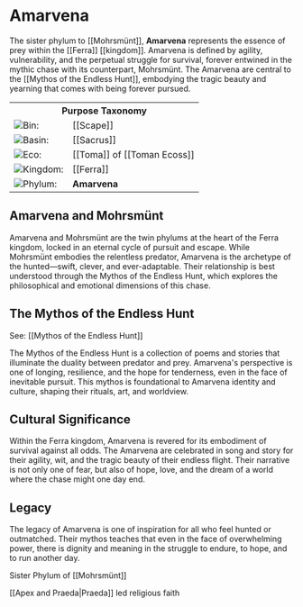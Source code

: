 <!-- wiki-header-section:start -->
# Amarvena

The sister phylum to [[Mohrsmünt]], **Amarvena** represents the essence of prey within the [[Ferra]] [[kingdom]]. Amarvena is defined by agility, vulnerability, and the perpetual struggle for survival, forever entwined in the mythic chase with its counterpart, Mohrsmünt. The Amarvena are central to the [[Mythos of the Endless Hunt]], embodying the tragic beauty and yearning that comes with being forever pursued.

<!-- wiki-header-section:end -->

<!-- taxonomy-table-section:start -->
<div class="taxonomy-table">
  <table>
    <tr>
      <th colspan="3">Purpose Taxonomy</th>
    </tr>
    <tr>
      <td class="taxon-label"><img src="../svg/bin.svg" class="taxon-icon">Bin:</td>
      <td class="taxon-content" colspan="2">[[Scape]]</td>
    </tr>
    <tr>
      <td class="taxon-label"><img src="../svg/basin.svg" class="taxon-icon">Basin:</td>
      <td class="taxon-content" colspan="2">[[Sacrus]]</td>
    </tr>
    <tr>
      <td class="taxon-label"><img src="../svg/eco.svg" class="taxon-icon">Eco:</td>
      <td class="taxon-content" colspan="2">[[Toma]] of [[Toman Ecoss]]</td>
    </tr>
    <tr>
      <td class="taxon-label"><img src="../svg/kingdom.svg" class="taxon-icon">Kingdom:</td>
      <td class="taxon-content" colspan="2">[[Ferra]]</td>
    </tr>
    <tr>
      <td class="taxon-label"><img src="../svg/phylum.svg" class="taxon-icon">Phylum:</td>
      <td class="taxon-content" colspan="2"><b>Amarvena</b></td>
    </tr>
  </table>
</div>
<!-- taxonomy-table-section:end -->

## Amarvena and Mohrsmünt

Amarvena and Mohrsmünt are the twin phylums at the heart of the Ferra kingdom, locked in an eternal cycle of pursuit and escape. While Mohrsmünt embodies the relentless predator, Amarvena is the archetype of the hunted—swift, clever, and ever-adaptable. Their relationship is best understood through the Mythos of the Endless Hunt, which explores the philosophical and emotional dimensions of this chase.

## The Mythos of the Endless Hunt

See: [[Mythos of the Endless Hunt]]

The Mythos of the Endless Hunt is a collection of poems and stories that illuminate the duality between predator and prey. Amarvena's perspective is one of longing, resilience, and the hope for tenderness, even in the face of inevitable pursuit. This mythos is foundational to Amarvena identity and culture, shaping their rituals, art, and worldview.

## Cultural Significance

Within the Ferra kingdom, Amarvena is revered for its embodiment of survival against all odds. The Amarvena are celebrated in song and story for their agility, wit, and the tragic beauty of their endless flight. Their narrative is not only one of fear, but also of hope, love, and the dream of a world where the chase might one day end.

## Legacy

The legacy of Amarvena is one of inspiration for all who feel hunted or outmatched. Their mythos teaches that even in the face of overwhelming power, there is dignity and meaning in the struggle to endure, to hope, and to run another day.

<!-- not-for-live-publishing:start -->
<!-- obsidian-pull:start -->
Sister Phylum of [[Mohrsmünt]]

[[Apex and Praeda|Praeda]] led religious faith


<!-- obsidian-pull:end -->
<!-- not-for-live-publishing:end -->